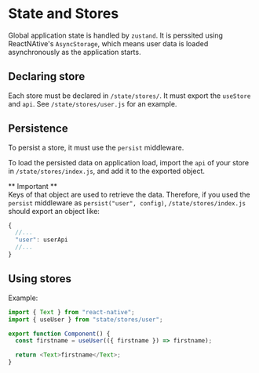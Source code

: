 # State and Stores

Global application state is handled by `zustand`.
It is perssited using ReactNAtive's `AsyncStorage`, which means
user data is loaded asynchronously as the application starts.

## Declaring store

Each store must be declared in `/state/stores/`.
It must export the `useStore` and `api`.
See `/state/stores/user.js` for an example.

## Persistence

To persist a store, it must use the `persist` middleware.

To load the persisted data on application load, import the `api` of your store in `/state/stores/index.js`, and add it to the exported object.

** Important **  
Keys of that object are used to retrieve the data.
Therefore, if you used the `persist` middleware as `persist("user", config)`,
`/state/stores/index.js` should export an object like:

```js
{
  //...
  "user": userApi
  //...
}
```

## Using stores

Example:

```js
import { Text } from "react-native";
import { useUser } from "state/stores/user";

export function Component() {
  const firstname = useUser(({ firstname }) => firstname);

  return <Text>firstname</Text>;
}
```
